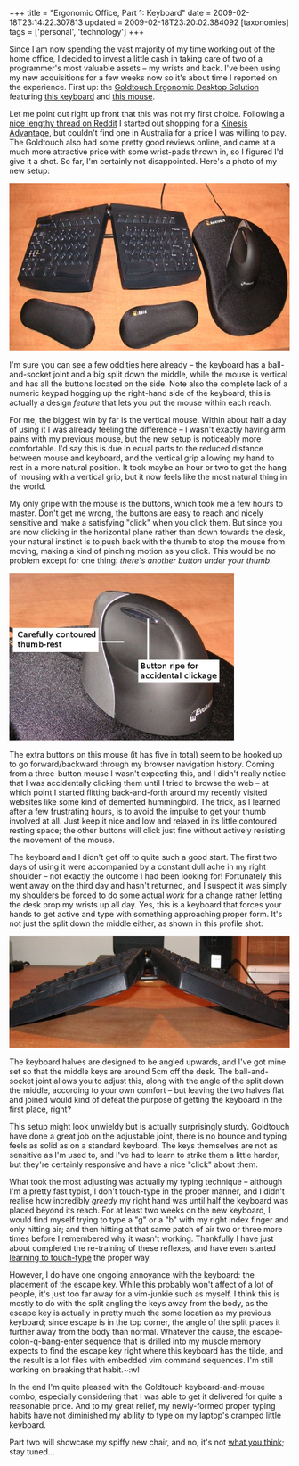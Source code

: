 +++
title = "Ergonomic Office, Part 1: Keyboard"
date = 2009-02-18T23:14:22.307813
updated = 2009-02-18T23:20:02.384092
[taxonomies]
tags = ['personal', 'technology']
+++

Since I am now spending the vast majority of my time working out of the home office, I decided to invest a little cash in taking care of two of a programmer's most valuable assets – my wrists and back. I've been using my new acquisitions for a few weeks now so it's about time I reported on the experience.  First up: the [Goldtouch Ergonomic Desktop Solution](http://www.ergonomicoffice.com.au/catalogue_view.asp?catID=69&prodID=416&nav=workstationessentials) featuring [this keyboard](http://www.goldtouch.com/p-64-goldtouch-adjustable-keyboard-black.aspx) and [this mouse](http://www.goldtouch.com/p-86-evoluent-right-handed-verticalmouse-3.aspx).

<!-- more -->

Let me point out right up front that this was not my first choice.  Following a [nice lengthy thread on Reddit](http://www.reddit.com/r/programming/comments/1xykl/ask_reddit_best_ergonomic_keyboard_for_programmers) I started out shopping for a [Kinesis Advantage](http://www.kinesis-ergo.com/advantage.htm), but couldn't find one in Australia for a price I was willing to pay.  The Goldtouch also had some pretty good reviews online, and came at a much more attractive price with some wrist-pads thrown in, so I figured I'd give it a shot.  So far, I'm certainly not disappointed.  Here's a photo of my new setup:

[<img src="/static/scratch/goldtouch_overview.jpg" height="300"></img>](/static/scratch/goldtouch_overview.jpg)

I'm sure you can see a few oddities here already – the keyboard has a ball-and-socket joint and a big split down the middle, while the mouse is vertical and has all the buttons located on the side.  Note also the complete lack of a numeric keypad hogging up the right-hand side of the keyboard; this is actually a design *feature* that lets you put the mouse within each reach.

For me, the biggest win by far is the vertical mouse. Within about half a day of using it I was already feeling the difference – I wasn't exactly having arm pains with my previous mouse, but the new setup is noticeably more comfortable.  I'd say this is due in equal parts to the reduced distance between mouse and keyboard, and the vertical grip allowing my hand to rest in a more natural position.  It took maybe an hour or two to get the hang of mousing with a vertical grip, but it now feels like the most natural thing in the world.

My only gripe with the mouse is the buttons, which took me a few hours to master.  Don't get me wrong, the buttons are easy to reach and nicely sensitive and make a satisfying "click" when you click them.  But since you are now clicking in the horizontal plane rather than down towards the desk, your natural instinct is to push back with the thumb to stop the mouse from moving, making a kind of pinching motion as you click.  This would be no problem except for one thing: *there's another button under your thumb*.

[<img src="/static/scratch/goldtouch_mouse_button.jpg" height="300"></img>](/static/scratch/goldtouch_mouse_button.jpg)

The extra buttons on this mouse (it has five in total) seem to be hooked up to go forward/backward through my browser navigation history.  Coming from a three-button mouse I wasn't expecting this, and I didn't really notice that I was accidentally clicking them until I tried to browse the web – at which point I started flitting back-and-forth around my recently visited websites like some kind of demented hummingbird.  The trick, as I learned after a few frustrating hours, is to avoid the impulse to get your thumb involved at all.  Just keep it nice and low and relaxed in its little contoured resting space; the other buttons will click just fine without actively resisting the movement of the mouse.

The keyboard and I didn't get off to quite such a good start.  The first two days of using it were accompanied by a constant dull ache in my right shoulder – not exactly the outcome I had been looking for!  Fortunately this went away on the third day and hasn't returned, and I suspect it was simply my shoulders be forced to do some actual *work* for a change rather letting the desk prop my wrists up all day.  Yes, this is a keyboard that forces your hands to get active and type with something approaching proper form.  It's not just the split down the middle either, as shown in this profile shot:


[<img src="/static/scratch/goldtouch_keyboard_sideview.jpg" height="200"></img>](/static/scratch/goldtouch_keyboard_sideview.jpg)

The keyboard halves are designed to be angled upwards, and I've got mine set so that the middle keys are around 5cm off the desk.  The ball-and-socket joint allows you to adjust this, along with the angle of the split down the middle, according to your own comfort – but leaving the two halves flat and joined would kind of defeat the purpose of getting the keyboard in the first place, right?

This setup might look unwieldy but is actually surprisingly sturdy. Goldtouch have done a great job on the adjustable joint, there is no bounce and typing feels as solid as on a standard keyboard.  The keys themselves are not as sensitive as I'm used to, and I've had to learn to strike them a little harder, but they're certainly responsive and have a nice "click" about them.

What took the most adjusting was actually my typing technique – although I'm a pretty fast typist, I don't touch-type in the proper manner, and I didn't realise how incredibly *greedy* my right hand was until half the keyboard was placed beyond its reach.  For at least two weeks on the new keyboard, I would find myself trying to type a "g" or a "b" with my right index finger and only hitting air; and then hitting at that same patch of air two or three more times before I remembered why it wasn't working. Thankfully I have just about completed the re-training of these reflexes, and have even started [learning to touch-type](http://en.wikipedia.org/wiki/The_Typing_of_the_Dead) the proper way.

However, I do have one ongoing annoyance with the keyboard: the placement of the escape key. While this probably won't affect of a lot of people, it's just too far away for a vim-junkie such as myself.  I think this is mostly to do with the split angling the keys away from the body, as the escape key is actually in pretty much the some location as my previous keyboard; since escape is in the top corner, the angle of the split places it further away from the body than normal.  Whatever the cause, the escape-colon-q-bang-enter sequence that is drilled into my muscle memory expects to find the escape key right where this keyboard has the tilde, and the result is a lot files with embedded vim command sequences.  I'm still working on breaking that habit.~:w!

In the end I'm quite pleased with the Goldtouch keyboard-and-mouse combo, especially considering that I was able to get it delivered for quite a reasonable price.  And to my great relief, my newly-formed proper typing habits have not diminished my ability to type on my laptop's cramped little keyboard.

Part two will showcase my spiffy new chair, and no, it's not [what you think](http://en.wikipedia.org/wiki/Aeron_chair); stay tuned...
